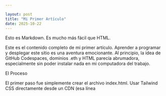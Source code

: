 ```yaml
---

layout: post
title: "Mi Primer Artículo"
date: 2025-10-22
---
```


Esto es Markdown. Es mucho más fácil que HTML.

Este es el contenido completo de mi primer artículo. Aprender a programar y
desplegar este sitio es una aventura emocionante. Al principio, la idea de
GitHub Codespaces, dominios .eth y HTML parecía abrumadora, especialmente
sin poder instalar nada en mi computadora del trabajo.

El Proceso

El primer paso fue simplemente crear el archivo index.html. Usar Tailwind CSS
directamente desde un CDN (esa línea <script> en el <head>) fue la clave.
Me permitió diseñar sin un proceso de "build" o instalación.

Luego, el proceso de publicación con GitHub Pages fue sorprendentemente
sencillo. Unos pocos clics en "Settings" > "Pages" y el sitio estaba
en vivo. Ahora, el siguiente desafío es conectar esto al mundo Web3.